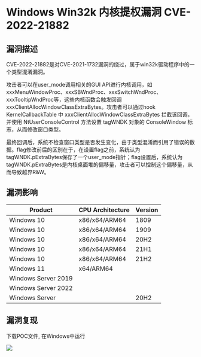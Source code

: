 # Windows Win32k 内核提权漏洞 CVE-2022-21882

## 漏洞描述

CVE-2022-21882是对CVE-2021-1732漏洞的绕过，属于win32k驱动程序中的一个类型混淆漏洞。

攻击者可以在user_mode调用相关的GUI API进行内核调用，如xxxMenuWindowProc、xxxSBWndProc、xxxSwitchWndProc、xxxTooltipWndProc等，这些内核函数会触发回调xxxClientAllocWindowClassExtraBytes。攻击者可以通过hook KernelCallbackTable 中 xxxClientAllocWindowClassExtraBytes 拦截该回调，并使用 NtUserConsoleControl 方法设置 tagWNDK 对象的 ConsoleWindow 标志，从而修改窗口类型。

最终回调后，系统不检查窗口类型是否发生变化，由于类型混淆而引用了错误的数据。flag修改前后的区别在于，在设置flag之前，系统认为tagWNDK.pExtraBytes保存了一个user_mode指针；flag设置后，系统认为tagWNDK.pExtraBytes是内核桌面堆的偏移量，攻击者可以控制这个偏移量，从而导致越界R&W。

## 漏洞影响

| **Product**         | **CPU Architecture** | **Version** |
| ------------------- | -------------------- | ----------- |
| Windows 10          | x86/x64/ARM64        | 1809        |
| Windows 10          | x86/x64/ARM64        | 1909        |
| Windows 10          | x86/x64/ARM64        | 20H2        |
| Windows 10          | x86/x64/ARM64        | 21H1        |
| Windows 10          | x86/x64/ARM64        | 21H2        |
| Windows 11          | x64/ARM64            |             |
| Windows Server 2019 |                      |             |
| Windows Server 2022 |                      |             |
| Windows Server      |                      | 20H2        |

## 漏洞复现

下载POC文件, 在Windows中运行

![](https://typora-notes-1308934770.cos.ap-beijing.myqcloud.com/202205241403925.png)